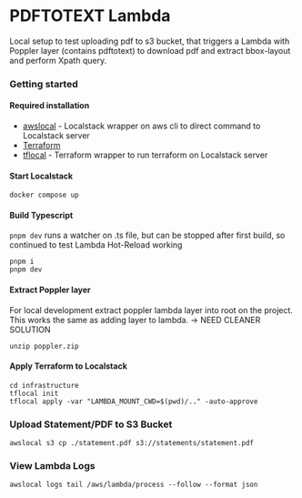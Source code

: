 # PDFTOTEXT Lambda

Local setup to test uploading pdf to s3 bucket, that triggers a Lambda with Poppler layer (contains pdftotext) to download pdf and extract bbox-layout and perform Xpath query.

### Getting started

#### Required installation
- [awslocal](https://docs.localstack.cloud/user-guide/integrations/aws-cli/) - Localstack wrapper on aws cli to direct command to Localstack server
- [Terraform](https://developer.hashicorp.com/terraform/tutorials/aws-get-started/install-cli)
- [tflocal](https://docs.localstack.cloud/user-guide/integrations/terraform/#tflocal-wrapper-script) - Terraform wrapper to run terraform on Localstack server

#### Start Localstack
```
docker compose up
```

#### Build Typescript
`pnpm dev` runs a watcher on .ts file, but can be stopped after first build, so continued to test Lambda Hot-Reload working
```
pnpm i
pnpm dev
```

#### Extract Poppler layer
For local development extract poppler lambda layer into root on the project. This works the same as adding layer to lambda. -> NEED CLEANER SOLUTION
```
unzip poppler.zip
```

#### Apply Terraform to Localstack
```
cd infrastructure
tflocal init
tflocal apply -var "LAMBDA_MOUNT_CWD=$(pwd)/.." -auto-approve 
```

### Upload Statement/PDF to S3 Bucket
```
awslocal s3 cp ./statement.pdf s3://statements/statement.pdf
```

### View Lambda Logs
```
awslocal logs tail /aws/lambda/process --follow --format json
```